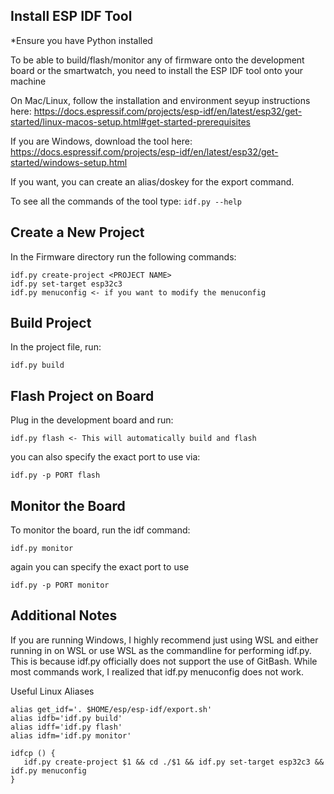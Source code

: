 ## Install ESP IDF Tool 

*Ensure you have Python installed

To be able to build/flash/monitor any of firmware onto the development board or the smartwatch, you need to install the ESP IDF tool onto your machine

On Mac/Linux, follow the installation and environment seyup instructions here: https://docs.espressif.com/projects/esp-idf/en/latest/esp32/get-started/linux-macos-setup.html#get-started-prerequisites 

If you are Windows, download the tool here: https://docs.espressif.com/projects/esp-idf/en/latest/esp32/get-started/windows-setup.html

If you want, you can create an alias/doskey for the export command.

To see all the commands of the tool type: `idf.py --help`

## Create a New Project

In the Firmware directory run the following commands:  
```
idf.py create-project <PROJECT NAME> 
idf.py set-target esp32c3
idf.py menuconfig <- if you want to modify the menuconfig
```

## Build Project

In the project file, run:
```
idf.py build
```

## Flash Project on Board

Plug in the development board and run:

```
idf.py flash <- This will automatically build and flash
``` 

you can also specify the exact port to use via:

```
idf.py -p PORT flash
```

## Monitor the Board 

To monitor the board, run the idf command:

```
idf.py monitor
```

again you can specify the exact port to use 

```
idf.py -p PORT monitor
```

## Additional Notes 

If you are running Windows, I highly recommend just using WSL and either running in on WSL or use WSL as the commandline for performing idf.py. This is because idf.py officially does not support the use of GitBash. While most commands work, I realized that idf.py menuconfig does not work.

Useful Linux Aliases
```
alias get_idf='. $HOME/esp/esp-idf/export.sh'
alias idfb='idf.py build'
alias idff='idf.py flash'   
alias idfm='idf.py monitor'
          
idfcp () {
   idf.py create-project $1 && cd ./$1 && idf.py set-target esp32c3 && idf.py menuconfig
}
```